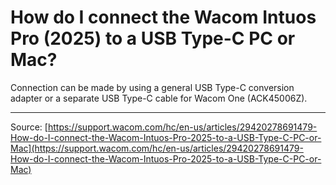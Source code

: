 # How do I connect the Wacom Intuos Pro (2025) to a USB Type-C PC or Mac?

Connection can be made by using a general USB Type-C conversion adapter or a separate USB Type-C cable for Wacom One (ACK45006Z).

---
Source: [https://support.wacom.com/hc/en-us/articles/29420278691479-How-do-I-connect-the-Wacom-Intuos-Pro-2025-to-a-USB-Type-C-PC-or-Mac](https://support.wacom.com/hc/en-us/articles/29420278691479-How-do-I-connect-the-Wacom-Intuos-Pro-2025-to-a-USB-Type-C-PC-or-Mac)
